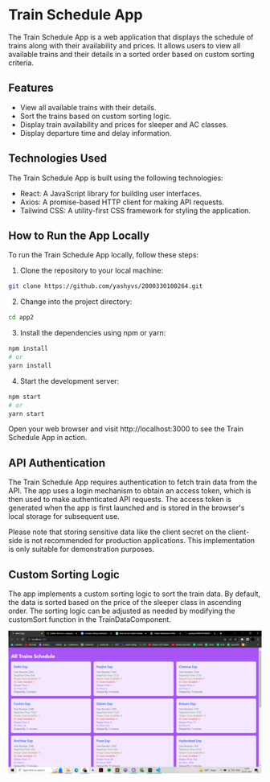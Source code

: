 # Train Schedule App

The Train Schedule App is a web application that displays the schedule of trains along with their availability and prices. It allows users to view all available trains and their details in a sorted order based on custom sorting criteria.

## Features

- View all available trains with their details.
- Sort the trains based on custom sorting logic.
- Display train availability and prices for sleeper and AC classes.
- Display departure time and delay information.

## Technologies Used

The Train Schedule App is built using the following technologies:

- React: A JavaScript library for building user interfaces.
- Axios: A promise-based HTTP client for making API requests.
- Tailwind CSS: A utility-first CSS framework for styling the application.

## How to Run the App Locally

To run the Train Schedule App locally, follow these steps:

1. Clone the repository to your local machine:

```bash
git clone https://github.com/yashyvs/2000330100264.git
```
2. Change into the project directory:
```bash
cd app2
```
3. Install the dependencies using npm or yarn:
```bash
npm install
# or
yarn install
```
4. Start the development server:
```bash
npm start
# or
yarn start
```
Open your web browser and visit http://localhost:3000 to see the Train Schedule App in action.

## API Authentication
The Train Schedule App requires authentication to fetch train data from the API. The app uses a login mechanism to obtain an access token, which is then used to make authenticated API requests. The access token is generated when the app is first launched and is stored in the browser's local storage for subsequent use.

Please note that storing sensitive data like the client secret on the client-side is not recommended for production applications. This implementation is only suitable for demonstration purposes.

## Custom Sorting Logic
The app implements a custom sorting logic to sort the train data. By default, the data is sorted based on the price of the sleeper class in ascending order. The sorting logic can be adjusted as needed by modifying the customSort function in the TrainDataComponent.

![image](./src/Assets/image.png)